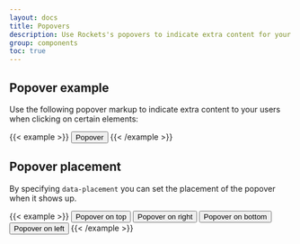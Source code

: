 ```yaml
---
layout: docs
title: Popovers
description: Use Rockets's popovers to indicate extra content for your users when clicking on an element
group: components
toc: true
---
```


## Popover example

Use the following popover markup to indicate extra content to your users when clicking on certain elements:

{{< example >}}
<button type="button" class="btn btn-secondary btn-sm" data-container="body" data-toggle="popover" title="Popover text" data-content="Vivamus sagittis lacus vel augue laoreet rutrum faucibus.">
    Popover
</button>
{{< /example >}}

## Popover placement

By specifying `data-placement` you can set the placement of the popover when it shows up.

{{< example >}}
<button type="button" class="btn btn-secondary btn-sm" data-container="body" data-toggle="popover" data-placement="top" title="Popover on top" data-content="Vivamus sagittis lacus vel augue laoreet rutrum faucibus.">
    Popover on top
</button>
<button type="button" class="btn btn-secondary btn-sm" data-container="body" data-toggle="popover" data-placement="right" title="Popover on right" data-content="Vivamus sagittis lacus vel augue laoreet rutrum faucibus.">
    Popover on right
</button>
<button type="button" class="btn btn-secondary btn-sm" data-container="body" data-toggle="popover" data-placement="bottom" title="Popover on bottom" data-content="Vivamus
    sagittis lacus vel augue laoreet rutrum faucibus.">
    Popover on bottom
</button>
<button type="button" class="btn btn-secondary btn-sm" data-container="body" data-toggle="popover" data-placement="left" title="Popover on left" data-content="Vivamus sagittis lacus vel augue laoreet rutrum faucibus.">
    Popover on left
</button>
{{< /example >}}

